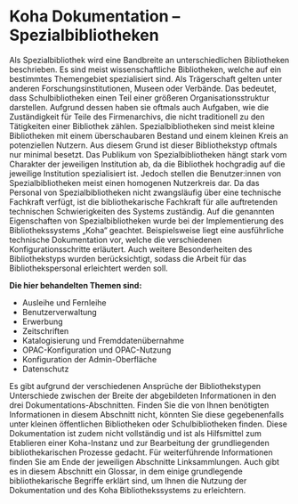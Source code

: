 # Koha Dokumentation – Spezialbibliotheken

Als Spezialbibliothek wird eine Bandbreite an unterschiedlichen Bibliotheken beschrieben. Es sind meist wissenschaftliche Bibliotheken, welche auf ein bestimmtes Themengebiet spezialisiert sind. Als Trägerschaft gelten unter anderen Forschungsinstitutionen, Museen oder Verbände. Das bedeutet, dass Schulbibliotheken einen Teil einer größeren Organisationsstruktur darstellen. Aufgrund dessen haben sie oftmals auch Aufgaben, wie die Zuständigkeit für Teile des Firmenarchivs, die nicht traditionell zu den Tätigkeiten einer Bibliothek zählen. 
Spezialbibliotheken sind meist kleine Bibliotheken mit einem überschaubaren Bestand und einem kleinen Kreis an potenziellen Nutzern. Aus diesem Grund ist dieser Bibliothekstyp oftmals nur minimal besetzt. 
Das Publikum von Spezialbibliotheken hängt stark vom Charakter der jeweiligen Institution ab, da die Bibliothek hochgradig auf die jeweilige Institution spezialisiert ist. Jedoch stellen die Benutzer:innen von Spezialbibliotheken meist einen homogenen Nutzerkreis dar. 
Da das Personal von Spezialbibliotheken nicht zwangsläufig über eine technische Fachkraft verfügt, ist die bibliothekarische Fachkraft für alle auftretenden technischen Schwierigkeiten des Systems zuständig. 
Auf die genannten Eigenschaften von Spezialbibliotheken wurde bei der Implementierung des Bibliothekssystems „Koha“ geachtet. Beispielsweise liegt eine ausführliche technische Dokumentation vor, welche die verschiedenen Konfigurationsschritte erläutert. Auch weitere Besonderheiten des Bibliothekstyps wurden berücksichtigt, sodass die Arbeit für das Bibliothekspersonal erleichtert werden soll. 


**Die hier behandelten Themen sind:**
* Ausleihe und Fernleihe
* Benutzerverwaltung
* Erwerbung
* Zeitschriften
* Katalogisierung und Fremddatenübernahme
* OPAC-Konfiguration und OPAC-Nutzung
* Konfiguration der Admin-Oberfläche
* Datenschutz

Es gibt aufgrund der verschiedenen Ansprüche der Bibliothekstypen Unterschiede zwischen der Breite der abgebildeten Informationen in den drei Dokumentations-Abschnitten. Finden Sie die von Ihnen benötigten Informationen in diesem Abschnitt nicht, könnten Sie diese gegebenenfalls unter kleinen öffentlichen Bibliotheken oder Schulbibliotheken finden.
Diese Dokumentation ist zudem nicht vollständig und ist als Hilfsmittel zum Etablieren einer Koha-Instanz und zur Bearbeitung der grundliegenden bibliothekarischen Prozesse gedacht. Für weiterführende Informationen finden Sie am Ende der jeweiligen Abschnitte Linksammlungen. Auch gibt es in diesem Abschnitt ein Glossar, in dem einige grundlegende bibliothekarische Begriffe erklärt sind, um Ihnen die Nutzung der Dokumentation und des Koha Bibliothekssystems zu erleichtern. 
